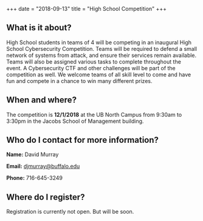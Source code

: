+++
date = "2018-09-13"
title = "High School Competition"
+++


What is it about?
------

High School students in teams of 4 will be competing in an inaugural High School Cybersecurity Competition. Teams will be required to defend a small network of systems from attack, and ensure their services remain available. Teams will also be assigned various tasks to complete throughout the event. A Cybersecurity CTF and other challenges will be part of the competition as well. We welcome teams of all skill level to come and have fun and compete in a chance to win many different prizes. 


When and where?
------

The competition is **12/1/2018** at the UB North Campus from 9:30am to 3:30pm in the Jacobs School of Management building.


Who do I contact for more information?
------

**Name:** David Murray

**Email:** djmurray@buffalo.edu

**Phone:** 716-645-3249


Where do I register? 
------

Registration is currently not open. But will be soon. 














